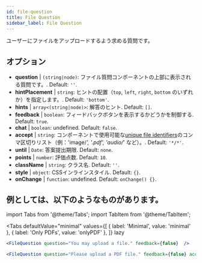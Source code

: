 ```yaml
---
id: file-question 
title: File Question
sidebar_label: File Question
---
```


ユーザーにファイルをアップロードするよう求める質問です。

## オプション

* __question__ | `(string|node)`: ファイル質問コンポーネントの上部に表示される質問です。. Default: `''`.
* __hintPlacement__ | `string`: ヒントの配置（`top`, `left`, `right`, `bottom` のいずれか）を指定します。. Default: `'bottom'`.
* __hints__ | `array<(string|node)>`: 解答のヒント. Default: `[]`.
* __feedback__ | `boolean`: フィードバックボタンを表示するかどうかを制御する. Default: `true`.
* __chat__ | `boolean`: undefined. Default: `false`.
* __accept__ | `string`: コンポーネントで使用可能な[unique file identifiers](https://developer.mozilla.org/en-US/docs/Web/HTML/Element/input/file#unique_file_type_specifiers)のコンマ区切りリスト（例：'image/*', '.pdf', 'audio/*' など）。. Default: `'*/*'`.
* __until__ | `Date`: 答案提出期限. Default: `none`.
* __points__ | `number`: 評価点数. Default: `10`.
* __className__ | `string`: クラス名. Default: `''`.
* __style__ | `object`: CSSインラインスタイル. Default: `{}`.
* __onChange__ | `function`: undefined. Default: `onChange() {}`.


## 例としては、以下のようなものがあります。

import Tabs from '@theme/Tabs';
import TabItem from '@theme/TabItem';

<Tabs
    defaultValue="minimal"
    values={[
        { label: 'Minimal', value: 'minimal' },
        { label: 'Only PDFs', value: 'onlyPDF' },
    ]}
    lazy
>

<TabItem value="minimal">

```jsx live
<FileQuestion question="You may upload a file." feedback={false}  />
```
</TabItem>

<TabItem value="onlyPDF">

```jsx live
<FileQuestion question="Please upload a PDF file." feedback={false} accept=".pdf" />
```

</TabItem>

</Tabs>
